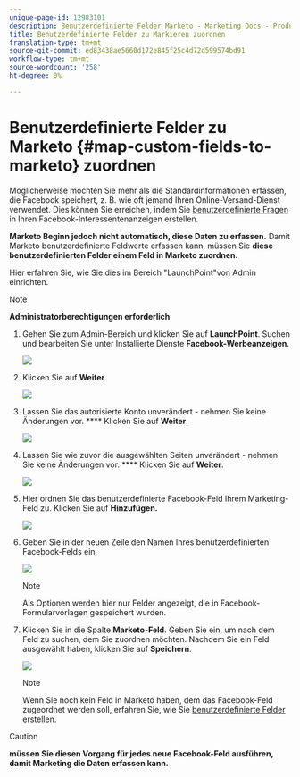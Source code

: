 ```yaml
---
unique-page-id: 12983101
description: Benutzerdefinierte Felder Marketo - Marketing Docs - Produktdokumentation zuordnen
title: Benutzerdefinierte Felder zu Markieren zuordnen
translation-type: tm+mt
source-git-commit: ed83438ae5660d172e845f25c4d72d599574bd91
workflow-type: tm+mt
source-wordcount: '258'
ht-degree: 0%

---
```



# Benutzerdefinierte Felder zu Marketo {#map-custom-fields-to-marketo} zuordnen

Möglicherweise möchten Sie mehr als die Standardinformationen erfassen, die Facebook speichert, z. B. wie oft jemand Ihren Online-Versand-Dienst verwendet. Dies können Sie erreichen, indem Sie [benutzerdefinierte Fragen](https://www.facebook.com/business/help/774623835981457?helpref=uf_permalink) in Ihren Facebook-Interessentenanzeigen erstellen.

**Marketo Beginn jedoch nicht automatisch, diese Daten zu erfassen.** Damit Marketo benutzerdefinierte Feldwerte erfassen kann, müssen Sie **diese benutzerdefinierten Felder einem Feld in Marketo zuordnen.**

Hier erfahren Sie, wie Sie dies im Bereich &quot;LaunchPoint&quot;von Admin einrichten.

>[!NOTE]
>
>**Administratorberechtigungen erforderlich**

1. Gehen Sie zum Admin-Bereich und klicken Sie auf **LaunchPoint**. Suchen und bearbeiten Sie unter Installierte Dienste **Facebook-Werbeanzeigen**.

   ![](assets/image2017-10-24-9-3a32-3a16.png)

1. Klicken Sie auf **Weiter**.

   ![](assets/image2017-10-24-14-3a55-3a13.png)

1. Lassen Sie das autorisierte Konto unverändert - nehmen Sie keine Änderungen vor. **** Klicken Sie auf **Weiter**.

   ![](assets/image2017-10-24-14-3a56-3a48.png)

1. Lassen Sie wie zuvor die ausgewählten Seiten unverändert - nehmen Sie keine Änderungen vor. **** Klicken Sie auf **Weiter**.

   ![](assets/image2017-10-24-15-3a0-3a54.png)

1. Hier ordnen Sie das benutzerdefinierte Facebook-Feld Ihrem Marketing-Feld zu. Klicken Sie auf **Hinzufügen.**

   ![](assets/image2017-10-24-9-3a33-3a49.png)

1. Geben Sie in der neuen Zeile den Namen Ihres benutzerdefinierten Facebook-Felds ein.

   ![](assets/image2017-10-24-9-3a37-3a3.png)

   >[!NOTE]
   >
   >Als Optionen werden hier nur Felder angezeigt, die in Facebook-Formularvorlagen gespeichert wurden.

1. Klicken Sie in die Spalte **Marketo-Feld**. Geben Sie ein, um nach dem Feld zu suchen, dem Sie zuordnen möchten. Nachdem Sie ein Feld ausgewählt haben, klicken Sie auf **Speichern**.

   ![](assets/image2017-10-24-11-3a16-3a42.png)

   >[!NOTE]
   >
   >Wenn Sie noch kein Feld in Marketo haben, dem das Facebook-Feld zugeordnet werden soll, erfahren Sie, wie Sie [benutzerdefinierte Felder ](/help/marketo/product-docs/administration/field-management/create-a-custom-field-in-marketo.md) erstellen.

>[!CAUTION]
>
>**müssen Sie diesen Vorgang für jedes neue Facebook-Feld ausführen, damit Marketing die Daten erfassen kann.**
